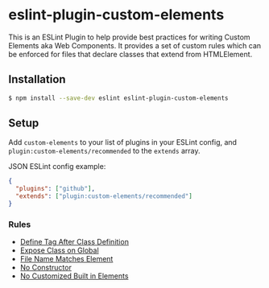 # eslint-plugin-custom-elements

This is an ESLint Plugin to help provide best practices for writing Custom Elements aka Web Components. It provides a set of custom rules which can be enforced for files that declare classes that extend from HTMLElement.

## Installation

```sh
$ npm install --save-dev eslint eslint-plugin-custom-elements
```

## Setup

Add `custom-elements` to your list of plugins in your ESLint config, and `plugin:custom-elements/recommended` to the `extends` array.

JSON ESLint config example:

```json
{
  "plugins": ["github"],
  "extends": ["plugin:custom-elements/recommended"]
}
```

### Rules

- [Define Tag After Class Definition](./docs/rules/define-tag-after-class-definition.md)
- [Expose Class on Global](./docs/rules/expose-class-on-global.md)
- [File Name Matches Element](./docs/rules/file-name-matches-element.md)
- [No Constructor](./docs/rules/no-constructor.md)
- [No Customized Built in Elements](./docs/rules/no-customized-built-in-elements.md)

